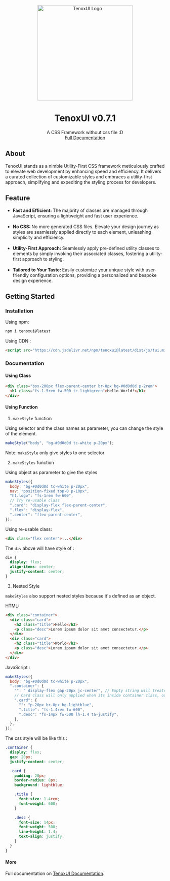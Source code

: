 <p align="center">
<a href="https://tenoxui.web.app/">
<img src="https://tenoxui.web.app/img/tenoxui.svg" alt="TenoxUI Logo" width='300' height='300'
 >
</a>
</p>
<h1 align="center">TenoxUI v0.7.1</h1>
<p align="center">
A CSS Framework without css file :D
<br>
<a href="https://tenoxui.web.app/docs/start">Full Documentation</a>
</p>

<h2>About</h2>
<p>
TenoxUI stands as a nimble Utility-First CSS framework meticulously crafted to elevate web development by enhancing speed and efficiency. It delivers a curated collection of customizable styles and embraces a utility-first approach, simplifying and expediting the styling process for developers.
</p>

<h2>Feature</h2>

<ul>
  <li>
    <strong> Fast and Efficient: </strong> The majority of classes are managed
    through JavaScript, ensuring a lightweight and fast user experience.
  </li>
  <br />
  <li>
    <strong> No CSS: </strong> No more generated CSS files. Elevate your design
    journey as styles are seamlessly applied directly to each element,
    unleashing simplicity and efficiency.
  </li>
  <br />
  <li>
    <strong> Utility-First Approach: </strong> Seamlessly apply pre-defined
    utility classes to elements by simply invoking their associated classes,
    fostering a utility-first approach to styling.
  </li>
  <br />
  <li>
    <strong> Tailored to Your Taste: </strong> Easily customize your unique
    style with user-friendly configuration options, providing a personalized and
    bespoke design experience.
  </li>
</ul>

<h2>Getting Started</h2>

<h3>Installation</h3>

Using npm:

```bash
npm i tenoxui@latest
```

Using CDN :

```html
<script src="https://cdn.jsdelivr.net/npm/tenoxui@latest/dist/js/tui.min.js"></script>
```

<h3>Documentation</h3>

<h4>Using Class</h4>

```html
<div class="box-200px flex-parent-center br-8px bg-#0d0d0d p-2rem">
  <h1 class="fs-1.5rem fw-500 tc-lightgreen">Hello World!</h1>
</div>
```

<h4>Using Function</h4>

1. `makeStyle` function

Using selector and the class names as parameter, you can change the style of the element.

```js
makeStyle("body", "bg-#0d0d0d tc-white p-20px");
```

Note: `makeStyle` only give styles to one selector

2. `makeStyles` function

Using object as parameter to give the styles

```js
makeStyles({
  body: "bg-#0d0d0d tc-white p-20px",
  nav: "position-fixed top-0 p-10px",
  "h1.logo": "fs-1rem fw-600",
  // Try re-usable class
  ".card": "display-flex flex-parent-center",
  ".flex": "display-flex",
  ".center": "flex-parent-center",
});
```

Using re-usable class:

```html
<div class="flex center">...</div>
```

The `div` above will have style of :

```css
div {
  display: flex;
  align-items: center;
  justify-content: center;
}
```

3. Nested Style

`makeStyles` also support nested styles because it's defined as an object.

HTML:

```html
<div class="container">
  <div class="card">
    <h2 class="title">Hello</h2>
    <p class="desc">Lorem ipsum dolor sit amet consectetur.</p>
  </div>
  <div class="card">
    <h2 class="title">World</h2>
    <p class="desc">Lorem ipsum dolor sit amet consectetur.</p>
  </div>
</div>
```

JavaScript :

```js
makeStyles({
  body: "bg-#0d0d0d tc-white p-20px",
  ".container": {
    "": " display-flex gap-20px jc-center", // Empty string will treated as parent's style
    // Card class will only applied when its inside container class, outside it will not styled
    ".card": {
      "": "p-20px br-8px bg-lightblue",
      ".title": "fs-1.4rem fw-600",
      ".desc": "fs-14px fw-500 lh-1.4 ta-justify",
    },
  },
});
```

The css style will be like this :

```css
.container {
  display: flex;
  gap: 20px;
  justify-content: center;

  .card {
    padding: 20px;
    border-radius: 8px;
    background: lightblue;

    .title {
      font-size: 1.4rem;
      font-weight: 600;
    }

    .desc {
      font-size: 14px;
      font-weight: 500;
      line-height: 1.4;
      text-align: justify;
    }
  }
}
```

<h4>More</h4>

Full documentation on [TenoxUI Documentation](https://tenoxui.web.app).
